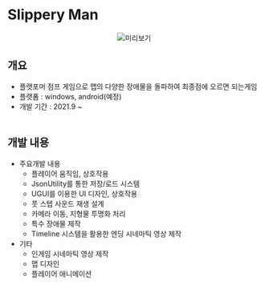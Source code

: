 # Slippery Man 
<center>

 ![미리보기](../Jump.gif)

</center>

## 개요 
- 플랫포머 점프 게임으로 맵의 다양한 장애물을 돌파하여 최종점에 오르면 되는게임
- 플랫폼 : windows, android(예정)
- 개발 기간 : 2021.9 ~
<br><br>

## 개발 내용
- 주요개발 내용
  - 플레이어 움직임, 상호작용
  - JsonUtility를 통한 저장/로드 시스템
  - UGUI를 이용한 UI 디자인, 상호작용  
  - 풋 스텝 사운드 재생 설계
  - 카메라 이동, 지형물 투명화 처리 
  - 특수 장애물 제작
  - Timeline 시스템을 활용한 엔딩 시네마틱 영상 제작
- 기타 
  - 인게임 시네마틱 영상 제작
  - 맵 디자인
  - 플레이어 애니메이션

